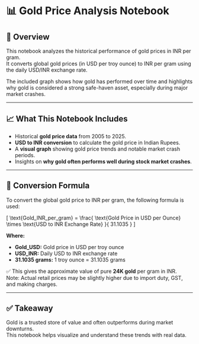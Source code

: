 # 📊 Gold Price Analysis Notebook

## 📌 Overview

This notebook analyzes the historical performance of gold prices in INR per gram.  
It converts global gold prices (in USD per troy ounce) to INR per gram using the daily USD/INR exchange rate.

The included graph shows how gold has performed over time and highlights why gold is considered a strong safe-haven asset, especially during major market crashes.

---

## 📈 What This Notebook Includes

- Historical **gold price data** from 2005 to 2025.
- **USD to INR conversion** to calculate the gold price in Indian Rupees.
- A **visual graph** showing gold price trends and notable market crash periods.
- Insights on **why gold often performs well during stock market crashes**.

---

## 🔢 Conversion Formula

To convert the global gold price to INR per gram, the following formula is used:

\[
\text{Gold\_INR\_per\_gram} = 
\frac{
    \text{Gold Price in USD per Ounce} \times \text{USD to INR Exchange Rate}
}{
    31.1035
}
\]

**Where:**
- **Gold_USD:** Gold price in USD per troy ounce
- **USD_INR:** Daily USD to INR exchange rate
- **31.1035 grams:** 1 troy ounce = 31.1035 grams

✅ This gives the approximate value of pure **24K gold** per gram in INR.  
Note: Actual retail prices may be slightly higher due to import duty, GST, and making charges.

---

## ✅ Takeaway

Gold is a trusted store of value and often outperforms during market downturns.  
This notebook helps visualize and understand these trends with real data.


